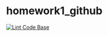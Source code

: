 # homework1_github
[![Lint Code Base](https://github.com/davidtuliev/homework1_github/actions/workflows/lint-code-base.yml/badge.svg)](https://github.com/davidtuliev/homework1_github/actions/workflows/lint-code-base.yml)
